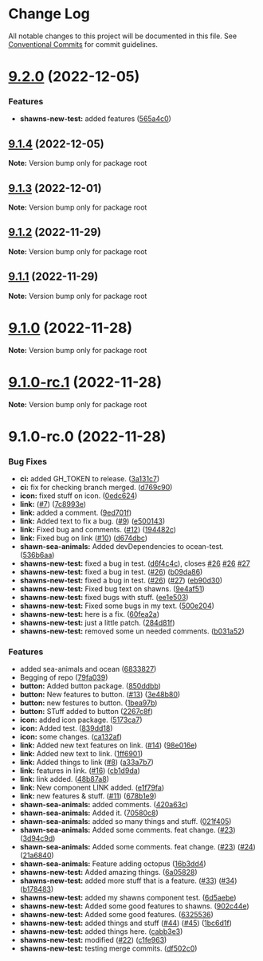 # Change Log

All notable changes to this project will be documented in this file.
See [Conventional Commits](https://conventionalcommits.org) for commit guidelines.

# [9.2.0](https://github.com/Stompke/testing-lerna/compare/v9.1.4...v9.2.0) (2022-12-05)


### Features

* **shawns-new-test:** added features ([565a4c0](https://github.com/Stompke/testing-lerna/commit/565a4c0bd90b8bb930c630198944caaf1e3e827e))





## [9.1.4](https://github.com/Stompke/testing-lerna/compare/v9.1.3...v9.1.4) (2022-12-05)

**Note:** Version bump only for package root





## [9.1.3](https://github.com/Stompke/testing-lerna/compare/v9.1.2...v9.1.3) (2022-12-01)

**Note:** Version bump only for package root





## [9.1.2](https://github.com/Stompke/testing-lerna/compare/v9.1.1...v9.1.2) (2022-11-29)

**Note:** Version bump only for package root





## [9.1.1](https://github.com/Stompke/testing-lerna/compare/v9.1.0...v9.1.1) (2022-11-29)

**Note:** Version bump only for package root





# [9.1.0](https://github.com/Stompke/testing-lerna/compare/v9.1.0-rc.1...v9.1.0) (2022-11-28)

**Note:** Version bump only for package root





# [9.1.0-rc.1](https://github.com/Stompke/testing-lerna/compare/v9.1.0-rc.0...v9.1.0-rc.1) (2022-11-28)

**Note:** Version bump only for package root





# 9.1.0-rc.0 (2022-11-28)


### Bug Fixes

* **ci:** added GH_TOKEN to release. ([3a131c7](https://github.com/Stompke/testing-lerna/commit/3a131c7a768f33e59d8a671f1de4befefa352068))
* **ci:** fix for checking branch merged. ([d769c90](https://github.com/Stompke/testing-lerna/commit/d769c90c3b802bbb274adc31e85729bbb79580c8))
* **icon:** fixed stuff on icon. ([0edc624](https://github.com/Stompke/testing-lerna/commit/0edc6247555d506091e31ee97640e43445149631))
* **link:** ([#7](https://github.com/Stompke/testing-lerna/issues/7)) ([7c8993e](https://github.com/Stompke/testing-lerna/commit/7c8993e607e482fe3856223a089a1896b579f974))
* **link:** added a comment. ([9ed701f](https://github.com/Stompke/testing-lerna/commit/9ed701f5efd3d69a2b6d84f34b4c8cb1483930e8))
* **link:** Added text to fix a bug. ([#9](https://github.com/Stompke/testing-lerna/issues/9)) ([e500143](https://github.com/Stompke/testing-lerna/commit/e500143c840baf0d439489535ef674e064263451))
* **link:** Fixed bug and comments. ([#12](https://github.com/Stompke/testing-lerna/issues/12)) ([194482c](https://github.com/Stompke/testing-lerna/commit/194482c952ba53031571cef53058388d88a474d1))
* **link:** Fixed bug on link ([#10](https://github.com/Stompke/testing-lerna/issues/10)) ([d674dbc](https://github.com/Stompke/testing-lerna/commit/d674dbca15d968219f8cc03bd45cfeb4b24cff45))
* **shawn-sea-animals:** Added devDependencies to ocean-test. ([536b6aa](https://github.com/Stompke/testing-lerna/commit/536b6aa7d7b9a823f74183c30840664b5e15a720))
* **shawns-new-test:** fixed a bug in test. ([d6f4c4c](https://github.com/Stompke/testing-lerna/commit/d6f4c4cf33a35e53dd3bc834f6a8128f135bf3cb)), closes [#26](https://github.com/Stompke/testing-lerna/issues/26) [#26](https://github.com/Stompke/testing-lerna/issues/26) [#27](https://github.com/Stompke/testing-lerna/issues/27)
* **shawns-new-test:** fixed a bug in test. ([#26](https://github.com/Stompke/testing-lerna/issues/26)) ([b09da86](https://github.com/Stompke/testing-lerna/commit/b09da869d2a32dc30465e5cf415d1b032d6b489c))
* **shawns-new-test:** fixed a bug in test. ([#26](https://github.com/Stompke/testing-lerna/issues/26)) ([#27](https://github.com/Stompke/testing-lerna/issues/27)) ([eb90d30](https://github.com/Stompke/testing-lerna/commit/eb90d30e4cf29664d03429cd8bf754bcc3ba3e7c))
* **shawns-new-test:** Fixed bug text on shawns. ([9e4af51](https://github.com/Stompke/testing-lerna/commit/9e4af512c89b597e1d553f8954d37f7bb57f1e98))
* **shawns-new-test:** fixed bugs with stuff. ([ee1e503](https://github.com/Stompke/testing-lerna/commit/ee1e503ac8a806ba9f431d8f0a75e56c20cfbf7b))
* **shawns-new-test:** Fixed some bugs in my text. ([500e204](https://github.com/Stompke/testing-lerna/commit/500e2042dce67e8cdee1b75576b5734146815336))
* **shawns-new-test:** here is a fix. ([60fea2a](https://github.com/Stompke/testing-lerna/commit/60fea2a7cfba1fde17a0400e4027bf1d576a8809))
* **shawns-new-test:** just a little patch. ([284d81f](https://github.com/Stompke/testing-lerna/commit/284d81f8a5c8da335f8f768c22966eda87a9783b))
* **shawns-new-test:** removed some un needed comments. ([b031a52](https://github.com/Stompke/testing-lerna/commit/b031a52d6a8a63ad19699abcabfbdc17124486f4))


### Features

* added sea-animals and ocean ([6833827](https://github.com/Stompke/testing-lerna/commit/68338272e324f6360e0115e548db84bc0209e12f))
* Begging of repo ([79fa039](https://github.com/Stompke/testing-lerna/commit/79fa039eab9e94ce1340eb0d4e3e1a8466dc078b))
* **button:** Added button package. ([850ddbb](https://github.com/Stompke/testing-lerna/commit/850ddbb581932fa2887b3a6528a19047e18f5b8f))
* **button:** New features to button. ([#13](https://github.com/Stompke/testing-lerna/issues/13)) ([3e48b80](https://github.com/Stompke/testing-lerna/commit/3e48b8044ca3012605aaa4233a14fd8a81cdd12a))
* **button:** new festures to button. ([1bea97b](https://github.com/Stompke/testing-lerna/commit/1bea97ba13e54aab6793393446a3a84a0fd04894))
* **button:** STuff added to button ([2267c8f](https://github.com/Stompke/testing-lerna/commit/2267c8f1d4f901641fb1eb2925d7f4ca7f92d19f))
* **icon:** added icon package. ([5173ca7](https://github.com/Stompke/testing-lerna/commit/5173ca7a08b38245a71d8b1af76dd7d0563b9ee8))
* **icon:** Added test. ([839dd18](https://github.com/Stompke/testing-lerna/commit/839dd18acb379692ac59d0064dcaa727d1cc762e))
* **icon:** some changes. ([ca132af](https://github.com/Stompke/testing-lerna/commit/ca132aff14994c375a99d22c5a4ce79662501f00))
* **link:** Added new text features on link. ([#14](https://github.com/Stompke/testing-lerna/issues/14)) ([98e016e](https://github.com/Stompke/testing-lerna/commit/98e016ef4c9ffa402b620cea85973b4ab5761d13))
* **link:** Added new text to link. ([1ff6901](https://github.com/Stompke/testing-lerna/commit/1ff69016daeef12b2132708c5bdcbdf88462a21d))
* **link:** Added things to link ([#8](https://github.com/Stompke/testing-lerna/issues/8)) ([a33a7b7](https://github.com/Stompke/testing-lerna/commit/a33a7b7f32a588b05b17443be3d0dcb7a9c01c5b))
* **link:** features in link. ([#16](https://github.com/Stompke/testing-lerna/issues/16)) ([cb1d9da](https://github.com/Stompke/testing-lerna/commit/cb1d9da06c8a2a4fe336da1c480520be1b612671))
* **link:** link added. ([48b87a8](https://github.com/Stompke/testing-lerna/commit/48b87a8ca8d27c4ddee6664e8f727ff2f01afb05))
* **link:** New component LINK added. ([e1f79fa](https://github.com/Stompke/testing-lerna/commit/e1f79fad5c8af94efe22fe29d69f04c884605dfc))
* **link:** new features & stuff. ([#11](https://github.com/Stompke/testing-lerna/issues/11)) ([678b1e9](https://github.com/Stompke/testing-lerna/commit/678b1e914890196015d313eca0af7d9697d2abbc))
* **shawn-sea-animals:** added comments. ([420a63c](https://github.com/Stompke/testing-lerna/commit/420a63cf18e6005b684f413ced482fd3974b8663))
* **shawn-sea-animals:** Added it. ([70580c8](https://github.com/Stompke/testing-lerna/commit/70580c833a2b2d62ee1527be04c740361e8b9ebc))
* **shawn-sea-animals:** added so many things and stuff. ([021f405](https://github.com/Stompke/testing-lerna/commit/021f405eb79900a3918dff7264e8eeb47b42e680))
* **shawn-sea-animals:** Added some comments. feat change. ([#23](https://github.com/Stompke/testing-lerna/issues/23)) ([3d94c9d](https://github.com/Stompke/testing-lerna/commit/3d94c9d876dd65bfba8f8ac153ad6242ca5b71a6))
* **shawn-sea-animals:** Added some comments. feat change. ([#23](https://github.com/Stompke/testing-lerna/issues/23)) ([#24](https://github.com/Stompke/testing-lerna/issues/24)) ([21a6840](https://github.com/Stompke/testing-lerna/commit/21a6840c9d89c836f8c80f8e8a011082a5aed831))
* **shawn-sea-animals:** Feature adding octopus ([16b3dd4](https://github.com/Stompke/testing-lerna/commit/16b3dd4900ac22649bce4c7135ca5fa67b63124e))
* **shawns-new-test:** Added amazing things. ([6a05828](https://github.com/Stompke/testing-lerna/commit/6a05828aaebb8cec13d3076e384f5b71bab4f042))
* **shawns-new-test:** added more stuff that is a feature. ([#33](https://github.com/Stompke/testing-lerna/issues/33)) ([#34](https://github.com/Stompke/testing-lerna/issues/34)) ([b178483](https://github.com/Stompke/testing-lerna/commit/b17848329c3f26cf5a603d960d84eb2203fb122a))
* **shawns-new-test:** added my shawns component test. ([6d5aebe](https://github.com/Stompke/testing-lerna/commit/6d5aebec354173de9f50380c33a1ce7bc28dee46))
* **shawns-new-test:** Added some good features to shawns. ([902c44e](https://github.com/Stompke/testing-lerna/commit/902c44ef06ebbe7f2a7f357f2f8c7105c86fafb0))
* **shawns-new-test:** Added some good features. ([6325536](https://github.com/Stompke/testing-lerna/commit/632553676fb9fe0a9fff7c05e8c2602c7445bb24))
* **shawns-new-test:** added things and stuff ([#44](https://github.com/Stompke/testing-lerna/issues/44)) ([#45](https://github.com/Stompke/testing-lerna/issues/45)) ([1bc6d1f](https://github.com/Stompke/testing-lerna/commit/1bc6d1fc39cda930e6ca4cf85cc8f63428cd941f))
* **shawns-new-test:** added things here. ([cabb3e3](https://github.com/Stompke/testing-lerna/commit/cabb3e35640d666b73901b0ccddebdc9163721f1))
* **shawns-new-test:** modified ([#22](https://github.com/Stompke/testing-lerna/issues/22)) ([c1fe963](https://github.com/Stompke/testing-lerna/commit/c1fe963b661f53b71eabb39080672274be2c1f73))
* **shawns-new-test:** testing merge commits. ([df502c0](https://github.com/Stompke/testing-lerna/commit/df502c0e9d127e797c644fead6a40d994f9901e2))
